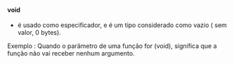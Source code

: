 #### void

- é usado como especificador, e é um tipo considerado como vazio ( sem valor, 0 bytes).

Exemplo : Quando o parâmetro de uma função for (void), significa que a função não vai receber nenhum argumento.